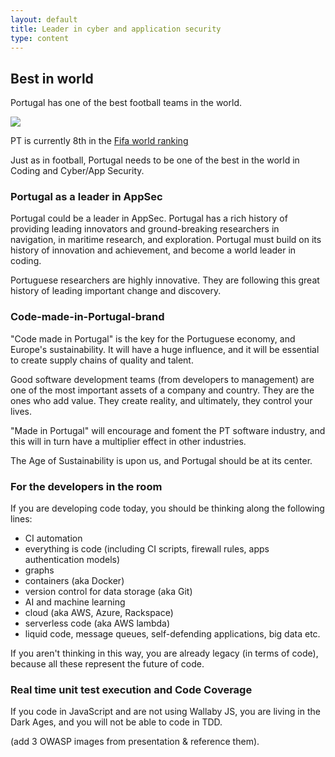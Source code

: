 ```yaml
---
layout: default
title: Leader in cyber and application security
type: content
---
```


## Best in world

Portugal has one of the best football teams in the world.

![](http://www.uefa.com/MultimediaFiles/Photo/competitions/Comp_Matches/02/39/05/97/2390597_w2.jpg)

PT is currently 8th in the [Fifa world ranking](http://www.fifa.com/fifa-world-ranking/associations/association=por/men/index.html)

Just as in football, Portugal needs to be one of the best in the world in Coding and Cyber/App Security.

### Portugal as a leader in AppSec

Portugal could be a leader in AppSec. Portugal has a rich history of providing leading innovators and ground-breaking researchers in navigation, in maritime research, and exploration. Portugal must build on its history of innovation and achievement, and become a world leader in coding.

Portuguese researchers are highly innovative. They are following this great history of leading important change and discovery.

### Code-made-in-Portugal-brand

"Code made in Portugal" is the key for the Portuguese economy, and Europe's sustainability. It will have a huge influence, and it will be essential to create supply chains of quality and talent.

Good software development teams (from developers to management) are one of the most important assets of a company and country. They are the ones who add value. They create reality, and ultimately, they control your lives.

"Made in Portugal" will encourage and foment the PT software industry, and this will in turn have a multiplier effect in other industries.

The Age of Sustainability is upon us, and Portugal should be at its center.

### For the developers in the room

If you are developing code today, you should be thinking along the following lines:
  * CI automation
  * everything is code (including CI scripts, firewall rules, apps authentication models)
  * graphs
  * containers (aka Docker)
  * version control for data storage (aka Git)
  * AI and machine learning
  * cloud (aka AWS, Azure, Rackspace)
  * serverless code (aka AWS lambda)
  * liquid code, message queues, self-defending applications, big data etc.

If you aren't thinking in this way, you are already legacy (in terms of code), because all these represent the future of code.

### Real time unit test execution and Code Coverage

If you code in JavaScript and are not using Wallaby JS, you are living in the Dark Ages, and you will not be able to code in TDD.

(add 3 OWASP images from presentation & reference them).
